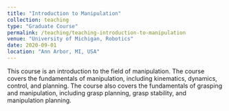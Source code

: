 ```yaml
---
title: "Introduction to Manipulation"
collection: teaching
type: "Graduate Course"
permalink: /teaching/teaching-introduction-to-manipulation
venue: "University of Michigan, Robotics"
date: 2020-09-01
location: "Ann Arbor, MI, USA"
---
```


This course is an introduction to the field of manipulation. 
The course covers the fundamentals of manipulation, including kinematics, dynamics, control, and planning. 
The course also covers the fundamentals of grasping and manipulation, including grasp planning, grasp stability, and manipulation planning. 
